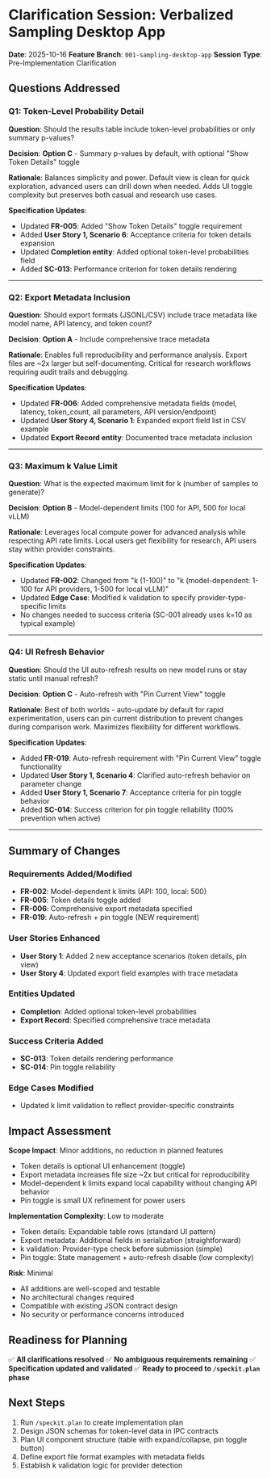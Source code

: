 # Clarification Session: Verbalized Sampling Desktop App

**Date**: 2025-10-16
**Feature Branch**: `001-sampling-desktop-app`
**Session Type**: Pre-Implementation Clarification

## Questions Addressed

### Q1: Token-Level Probability Detail

**Question**: Should the results table include token-level probabilities or only summary p-values?

**Decision**: **Option C** - Summary p-values by default, with optional "Show Token Details" toggle

**Rationale**: Balances simplicity and power. Default view is clean for quick exploration, advanced users can drill down when needed. Adds UI toggle complexity but preserves both casual and research use cases.

**Specification Updates**:
- Updated **FR-005**: Added "Show Token Details" toggle requirement
- Added **User Story 1, Scenario 6**: Acceptance criteria for token details expansion
- Updated **Completion entity**: Added optional token-level probabilities field
- Added **SC-013**: Performance criterion for token details rendering

---

### Q2: Export Metadata Inclusion

**Question**: Should export formats (JSONL/CSV) include trace metadata like model name, API latency, and token count?

**Decision**: **Option A** - Include comprehensive trace metadata

**Rationale**: Enables full reproducibility and performance analysis. Export files are ~2x larger but self-documenting. Critical for research workflows requiring audit trails and debugging.

**Specification Updates**:
- Updated **FR-006**: Added comprehensive metadata fields (model, latency, token_count, all parameters, API version/endpoint)
- Updated **User Story 4, Scenario 1**: Expanded export field list in CSV example
- Updated **Export Record entity**: Documented trace metadata inclusion

---

### Q3: Maximum k Value Limit

**Question**: What is the expected maximum limit for k (number of samples to generate)?

**Decision**: **Option B** - Model-dependent limits (100 for API, 500 for local vLLM)

**Rationale**: Leverages local compute power for advanced analysis while respecting API rate limits. Local users get flexibility for research, API users stay within provider constraints.

**Specification Updates**:
- Updated **FR-002**: Changed from "k (1-100)" to "k (model-dependent: 1-100 for API providers, 1-500 for local vLLM)"
- Updated **Edge Case**: Modified k validation to specify provider-type-specific limits
- No changes needed to success criteria (SC-001 already uses k=10 as typical example)

---

### Q4: UI Refresh Behavior

**Question**: Should the UI auto-refresh results on new model runs or stay static until manual refresh?

**Decision**: **Option C** - Auto-refresh with "Pin Current View" toggle

**Rationale**: Best of both worlds - auto-update by default for rapid experimentation, users can pin current distribution to prevent changes during comparison work. Maximizes flexibility for different workflows.

**Specification Updates**:
- Added **FR-019**: Auto-refresh requirement with "Pin Current View" toggle functionality
- Updated **User Story 1, Scenario 4**: Clarified auto-refresh behavior on parameter change
- Added **User Story 1, Scenario 7**: Acceptance criteria for pin toggle behavior
- Added **SC-014**: Success criterion for pin toggle reliability (100% prevention when active)

---

## Summary of Changes

### Requirements Added/Modified
- **FR-002**: Model-dependent k limits (API: 100, local: 500)
- **FR-005**: Token details toggle added
- **FR-006**: Comprehensive export metadata specified
- **FR-019**: Auto-refresh + pin toggle (NEW requirement)

### User Stories Enhanced
- **User Story 1**: Added 2 new acceptance scenarios (token details, pin view)
- **User Story 4**: Updated export field examples with trace metadata

### Entities Updated
- **Completion**: Added optional token-level probabilities
- **Export Record**: Specified comprehensive trace metadata

### Success Criteria Added
- **SC-013**: Token details rendering performance
- **SC-014**: Pin toggle reliability

### Edge Cases Modified
- Updated k limit validation to reflect provider-specific constraints

## Impact Assessment

**Scope Impact**: Minor additions, no reduction in planned features
- Token details is optional UI enhancement (toggle)
- Export metadata increases file size ~2x but critical for reproducibility
- Model-dependent k limits expand local capability without changing API behavior
- Pin toggle is small UX refinement for power users

**Implementation Complexity**: Low to moderate
- Token details: Expandable table rows (standard UI pattern)
- Export metadata: Additional fields in serialization (straightforward)
- k validation: Provider-type check before submission (simple)
- Pin toggle: State management + auto-refresh disable (low complexity)

**Risk**: Minimal
- All additions are well-scoped and testable
- No architectural changes required
- Compatible with existing JSON contract design
- No security or performance concerns introduced

## Readiness for Planning

✅ **All clarifications resolved**
✅ **No ambiguous requirements remaining**
✅ **Specification updated and validated**
✅ **Ready to proceed to `/speckit.plan` phase**

## Next Steps

1. Run `/speckit.plan` to create implementation plan
2. Design JSON schemas for token-level data in IPC contracts
3. Plan UI component structure (table with expand/collapse, pin toggle button)
4. Define export file format examples with metadata fields
5. Establish k validation logic for provider detection
